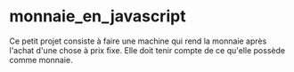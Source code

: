 # monnaie_en_javascript

Ce petit projet consiste à faire une machine qui rend la monnaie après l'achat d'une chose à prix fixe.
Elle doit tenir compte de ce qu'elle possède comme monnaie.
